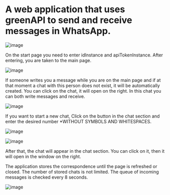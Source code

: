 # A web application that uses greenAPI to send and receive messages in WhatsApp.

![image](https://github.com/user-attachments/assets/6d01bc5b-b3ed-485d-92af-d47338939d5b)


On the start page you need to enter idInstance and apiTokenInstance.
After entering, you are taken to the main page.

![image](https://github.com/user-attachments/assets/833580aa-ebb9-41a0-978f-6ea692d833c3)

If someone writes you a message while you are on the main page and if at that moment a chat with this person does not exist, it will be automatically created.
You can click on the chat, it will open on the right. In this chat you can both write messages and receive.

![image](https://github.com/user-attachments/assets/d2e47d04-fe4b-4c5c-ac41-ac109aa86db7)


If you want to start a new chat, Click on the button in the chat section and enter the desired number *WITHOUT SYMBOLS AND WHITESPACES.

![image](https://github.com/user-attachments/assets/b1174ef4-f5ea-40d6-a410-1eb59eb882b1)

![image](https://github.com/user-attachments/assets/14a0c9af-94fd-4f98-88a7-38f538e6d289)

After that, the chat will appear in the chat section. You can click on it, then it will open in the window on the right.

The application stores the correspondence until the page is refreshed or closed.
The number of stored chats is not limited.
The queue of incoming messages is checked every 8 seconds.

![image](https://github.com/user-attachments/assets/1871c39e-8e0d-419f-8883-143decf11fb0)







